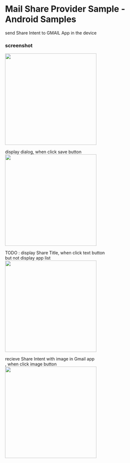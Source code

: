 Mail Share Provider Sample - Android Samples
===============

send Share Intent to GMAIL App in the device<br/>

### screenshot <br/>
<image src="https://raw.githubusercontent.com/ohwada/Android_Samples/master/MailShareProviderSample/screenshot/screenshot_mail_share_provider_main.png" width="300" /><br/>

display dialog, when click save button  <br/>
<image src="https://raw.githubusercontent.com/ohwada/Android_Samples/master/MailShareProviderSample/screenshot/screenshot_mail_share_provider_dialog.png" width="300" /><br/>

TODO : display  Share Title, when click text button  <br/>
but not display app list    <br/>
<image src="https://raw.githubusercontent.com/ohwada/Android_Samples/master/MailShareProviderSample/screenshot/screenshot_mail_share_provider_text.png" width="300" /><br/>

recieve Share Intent with image in Gmail app <br/>
, when click image button  <br/>
<image src="https://raw.githubusercontent.com/ohwada/Android_Samples/master/MailShareProviderSample/screenshot/screenshot_gmail_image.png" width="300" /><br/>
